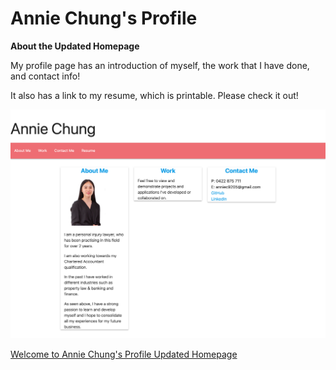 # Annie Chung's Profile 

**About the Updated Homepage**
 
My profile page has an introduction of myself, the work that I have done, and contact info!

It also has a link to my resume, which is printable. Please check it out!

![](https://github.com/anniec9205/Profile2-Annie-Chung/blob/master/assets/images/screencapture.png)

[Welcome to Annie Chung's Profile Updated Homepage](https://anniec9205.github.io/Profile2-Annie-Chung/)
